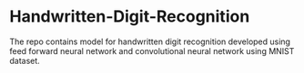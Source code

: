 # Handwritten-Digit-Recognition
The repo contains model for handwritten digit recognition developed using feed forward neural network and convolutional neural network using MNIST dataset.
